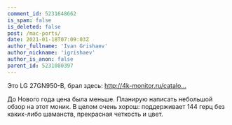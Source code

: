 ```yaml
---
comment_id: 5231648662
is_spam: false
is_deleted: false
post: /mac-ports/
date: 2021-01-18T07:09:03Z
author_fullname: 'Ivan Grishaev'
author_nickname: 'igrishaev'
author_is_anon: false
parent_id: 5231080397
---
```


<p>Это LG 27GN950-B, брал здесь: <a href="http://4k-monitor.ru/catalog/lg/4K_LG_27GN950/" rel="nofollow noopener" title="http://4k-monitor.ru/catalog/lg/4K_LG_27GN950/">http://4k-monitor.ru/catalo...</a></p><p>До Нового года цена была меньше. Планирую написать небольшой обзор на этот моник. В целом очень хорош: поддерживает 144 герц без каких-либо шаманств, прекрасная четкость и цвет.</p>
